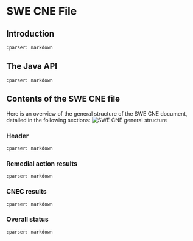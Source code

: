 # SWE CNE File

## Introduction

```{include} swe-cne/introduction.md
:parser: markdown
```

## The Java API

```{include} swe-cne/java-api.md
:parser: markdown
```

## Contents of the SWE CNE file

Here is an overview of the general structure of the SWE CNE document, detailed in the following sections:
![SWE CNE general structure](/_static/img/swe-cne-structure.png)

### Header

```{include} swe-cne/header.md
:parser: markdown
```

### Remedial action results

```{include} swe-cne/ra-results.md
:parser: markdown
```

### CNEC results

```{include} swe-cne/cnec-results.md
:parser: markdown
```

### Overall status

```{include} swe-cne/status.md
:parser: markdown
```